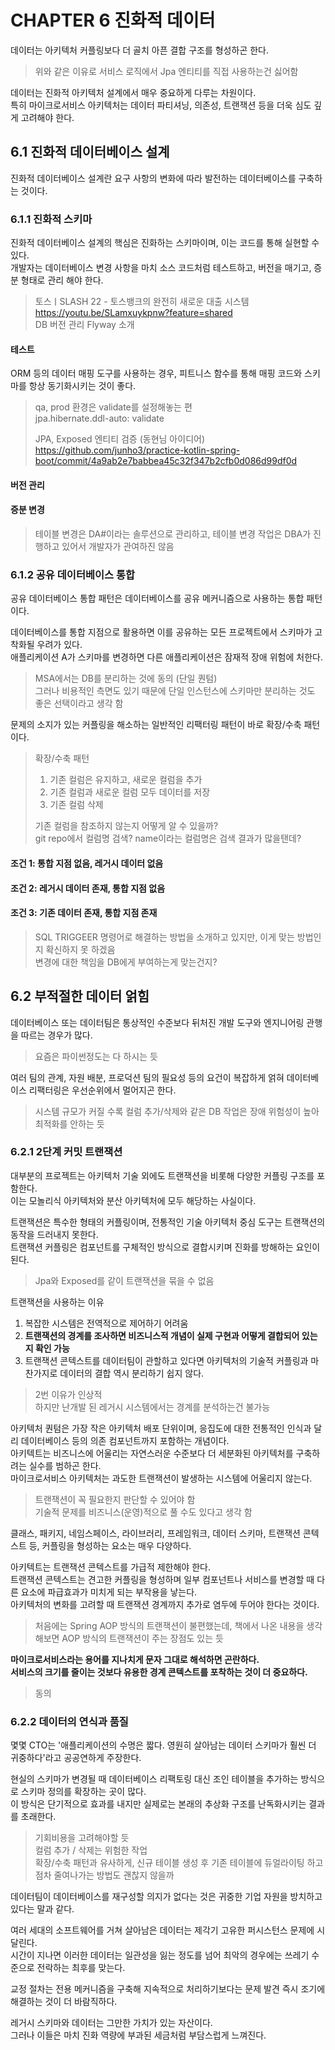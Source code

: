# CHAPTER 6 진화적 데이터

데이터는 아키텍처 커플링보다 더 골치 아픈 결합 구조를 형성하곤 한다.  

> 위와 같은 이유로 서비스 로직에서 Jpa 엔티티를 직접 사용하는건 싫어함  

데이터는 진화적 아키텍처 설계에서 매우 중요하게 다루는 차원이다.  
특히 마이크로서비스 아키텍처는 데이터 파티셔닝, 의존성, 트랜잭션 등을 더욱 심도 깊게 고려해야 한다.  


## 6.1 진화적 데이터베이스 설계

진화적 데이터베이스 설계란 요구 사항의 변화에 따라 발전하는 데이터베이스를 구축하는 것이다.  


### 6.1.1 진화적 스키마

진화적 데이터베이스 설계의 핵심은 진화하는 스키마이며, 이는 코드를 통해 실현할 수 있다.  
개발자는 데이터베이스 변경 사항을 마치 소스 코드처럼 테스트하고, 버전을 매기고, 증분 형태로 관리 해야 한다.  

> 토스ㅣSLASH 22 - 토스뱅크의 완전히 새로운 대출 시스템  
> https://youtu.be/SLamxuykpnw?feature=shared  
> DB 버전 관리 Flyway 소개  


#### 테스트

ORM 등의 데이터 매핑 도구를 사용하는 경우, 피트니스 함수를 통해 매핑 코드와 스키마를 항상 동기화시키는 것이 좋다.  

> qa, prod 환경은 validate를 설정해놓는 편  
> jpa.hibernate.ddl-auto: validate  
> 
> JPA, Exposed 엔티티 검증 (동현님 아이디어)  
> https://github.com/junho3/practice-kotlin-spring-boot/commit/4a9ab2e7babbea45c32f347b2cfb0d086d99df0d


#### 버전 관리

#### 증분 변경

> 테이블 변경은 DA#이라는 솔루션으로 관리하고, 테이블 변경 작업은 DBA가 진행하고 있어서 개발자가 관여하진 않음  


### 6.1.2 공유 데이터베이스 통합

공유 데이터베이스 통합 패턴은 데이터베이스를 공유 메커니즘으로 사용하는 통합 패턴이다.  

데이터베이스를 통합 지점으로 활용하면 이를 공유하는 모든 프로젝트에서 스키마가 고착화될 우려가 있다.  
애플리케이션 A가 스키마를 변경하면 다른 애플리케이션은 잠재적 장애 위험에 처한다.  

> MSA에서는 DB를 분리하는 것에 동의 (단일 퀀텀)  
> 그러나 비용적인 측면도 있기 때문에 단일 인스턴스에 스키마만 분리하는 것도 좋은 선택이라고 생각 함  

문제의 소지가 있는 커플링을 해소하는 일반적인 리팩터링 패턴이 바로 확장/수축 패턴이다.  

> 확장/수축 패턴  
> 1. 기존 컬럼은 유지하고, 새로운 컬럼을 추가  
> 2. 기존 컬럼과 새로운 컬럼 모두 데이터를 저장  
> 3. 기존 컬럼 삭제  
>
> 기존 컬럼을 참조하지 않는지 어떻게 알 수 있을까?  
> git repo에서 컬럼명 검색? name이라는 컬럼명은 검색 결과가 많을탠데?  

#### 조건 1: 통합 지점 없음, 레거시 데이터 없음

#### 조건 2: 레거시 데이터 존재, 통합 지점 없음

#### 조건 3: 기존 데이터 존재, 통합 지점 존재

> SQL TRIGGEER 명령어로 해결하는 방법을 소개하고 있지만, 이게 맞는 방법인지 확신하지 못 하겠음  
> 변경에 대한 책임을 DB에게 부여하는게 맞는건지?  


## 6.2 부적절한 데이터 얽힘

데이터베이스 또는 데이터팀은 통상적인 수준보다 뒤처진 개발 도구와 엔지니어링 관행을 따르는 경우가 많다.  

> 요즘은 파이썬정도는 다 하시는 듯  

여러 팀의 관계, 자원 배분, 프로덕션 팀의 필요성 등의 요건이 복잡하게 얽혀 데이터베이스 리팩터링은 우선순위에서 멀어지곤 한다.  

> 시스템 규모가 커질 수록 컬럼 추가/삭제와 같은 DB 작업은 장애 위험성이 높아 최적화를 안하는 듯  


### 6.2.1 2단계 커밋 트랜잭션

대부분의 프로젝트는 아키텍처 기술 외에도 트랜잭션을 비롯해 다양한 커플링 구조를 포함한다.  
이는 모놀리식 아키텍처와 분산 아키텍처에 모두 해당하는 사실이다.  

트랜잭션은 특수한 형태의 커플링이며, 전통적인 기술 아키텍처 중심 도구는 트랜잭션의 동작을 드러내지 못한다.  
트랜잭션 커플링은 컴포넌트를 구체적인 방식으로 결합시키며 진화를 방해하는 요인이 된다.  

> Jpa와 Exposed를 같이 트랜잭션을 묶을 수 없음  

트랜잭션을 사용하는 이유  
1. 복잡한 시스템은 전역적으로 제어하기 어려움
2. **트랜잭션의 경계를 조사하면 비즈니스적 개념이 실제 구현과 어떻게 결합되어 있는지 확인 가능**
3. 트랜잭션 콘텍스트를 데이터팀이 관할하고 있다면 아키텍처의 기술적 커플링과 마찬가지로 데이터의 결합 역시 분리하기 쉽지 않다.

> 2번 이유가 인상적  
> 하지만 난개발 된 레거시 시스템에서는 경계를 분석하는건 불가능  

아키텍처 퀀텀은 가장 작은 아키텍처 배포 단위이며, 응집도에 대한 전통적인 인식과 달리 데이터베이스 등의 의존 컴포넌트까지 포함하는 개념이다.  
아키텍트는 비즈니스에 어울리는 자연스러운 수준보다 더 세분화된 아키텍처를 구축하려는 실수를 범하곤 한다.  
마이크로서비스 아키텍처는 과도한 트랜잭션이 발생하는 시스템에 어울리지 않는다.  

> 트랜잭션이 꼭 필요한지 판단할 수 있어야 함  
> 기술적 문제를 비즈니스(운영)적으로 풀 수도 있다고 생각 함  

클래스, 패키지, 네임스페이스, 라이브러리, 프레임워크, 데이터 스키마, 트랜잭션 콘텍스트 등, 커플링을 형성하는 요소는 매우 다양하다.  

아키텍트는 트랜잭션 콘텍스트를 가급적 제한해야 한다.  
트랜잭션 콘텍스트는 견고한 커플링을 형성하며 일부 컴포넌트나 서비스를 변경할 때 다른 요소에 파급효과가 미치게 되는 부작용을 낳는다.  
아키텍처의 변화를 고려할 때 트랜잭션 경계까지 추가로 염두에 두어야 한다는 것이다.  

> 처음에는 Spring AOP 방식의 트랜잭션이 불편했는데, 책에서 나온 내용을 생각해보면 AOP 방식의 트랜잭션이 주는 장점도 있는 듯  

**마이크로서비스라는 용어를 지나치게 문자 그대로 해석하면 곤란하다.  
서비스의 크기를 줄이는 것보다 유용한 경계 콘텍스트를 포착하는 것이 더 중요하다.**  

> 동의  


### 6.2.2 데이터의 연식과 품질

몇몇 CTO는 '애플리케이션의 수명은 짧다. 영원히 살아남는 데이터 스키마가 훨씬 더 귀중하다'라고 공공연하게 주장한다.

현실의 스키마가 변경될 때 데이터베이스 리팩토링 대신 조인 테이블을 추가하는 방식으로 스키마 정의를 확장하는 곳이 많다.  
이 방식은 단기적으로 효과를 내지만 실제로는 본래의 추상화 구조를 난독화시키는 결과를 초래한다.  

> 기회비용을 고려해야할 듯  
> 컬럼 추가 / 삭제는 위험한 작업  
> 확장/수축 패턴과 유사하게, 신규 테이블 생성 후 기존 테이블에 듀얼라이팅 하고 점차 줄여나가는 방법도 괜찮지 않을까  

데이터팀이 데이터베이스를 재구성할 의지가 없다는 것은 귀중한 기업 자원을 방치하고 있다는 말과 같다.  

여러 세대의 소프트웨어를 거쳐 살아남은 데이터는 제각기 고유한 퍼시스턴스 문제에 시달린다.  
시간이 지나면 이러한 데이터는 일관성을 잃는 정도를 넘어 최악의 경우에는 쓰레기 수준으로 전락하는 최후를 맞는다.  

교정 절차는 전용 메커니즘을 구축해 지속적으로 처리하기보다는 문제 발견 즉시 조기에 해결하는 것이 더 바람직하다.  

레거시 스키마와 데이터는 그만한 가치가 있는 자산이다.  
그러나 이들은 마치 진화 역량에 부과된 세금처럼 부담스럽게 느껴진다.  


